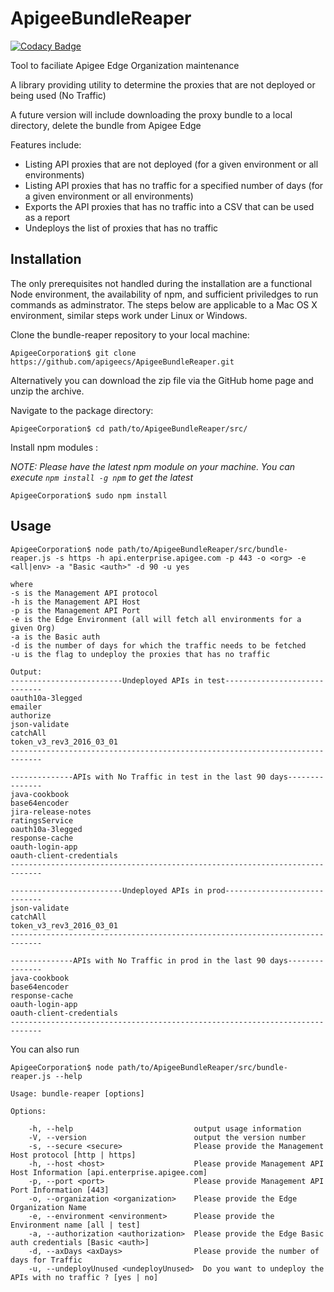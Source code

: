ApigeeBundleReaper
===================

[![Codacy Badge](https://api.codacy.com/project/badge/Grade/3ce632f7aa6b417983c464fc3cb99c71)](https://www.codacy.com/app/ssvaidyanathan/ApigeeBundleReaper?utm_source=github.com&amp;utm_medium=referral&amp;utm_content=apigeecs/ApigeeBundleReaper&amp;utm_campaign=Badge_Grade)

Tool to faciliate Apigee Edge Organization maintenance

A  library providing utility to determine the proxies that are not deployed or being used (No Traffic)

A future version will include downloading the proxy bundle to a local directory, delete the bundle from Apigee Edge

Features include:
* Listing API proxies that are not deployed (for a given environment or all environments)
* Listing API proxies that has no traffic for a specified number of days (for a given environment or all environments)
* Exports the API proxies that has no traffic into a CSV that can be used as a report
* Undeploys the list of proxies that has no traffic


## Installation

The only prerequisites not handled during the installation are a functional Node environment, the availability of npm, and sufficient priviledges to run commands as adminstrator. The steps below are applicable to a Mac OS X environment, similar steps work under Linux or Windows. 
	
Clone the bundle-reaper repository to your local machine:

	ApigeeCorporation$ git clone https://github.com/apigeecs/ApigeeBundleReaper.git

Alternatively you can download the zip file via the GitHub home page and unzip the archive.

Navigate to the package directory:

	ApigeeCorporation$ cd path/to/ApigeeBundleReaper/src/

Install npm modules :

*NOTE: Please have the latest npm module on your machine. You can execute `npm install -g npm` to get the latest*

	ApigeeCorporation$ sudo npm install

## Usage
	
	ApigeeCorporation$ node path/to/ApigeeBundleReaper/src/bundle-reaper.js -s https -h api.enterprise.apigee.com -p 443 -o <org> -e <all|env> -a "Basic <auth>" -d 90 -u yes
	
	where
	-s is the Management API protocol
	-h is the Management API Host
	-p is the Management API Port
	-e is the Edge Environment (all will fetch all environments for a given Org)
	-a is the Basic auth
	-d is the number of days for which the traffic needs to be fetched
	-u is the flag to undeploy the proxies that has no traffic
	
	Output:
	-------------------------Undeployed APIs in test-----------------------------
	oauth10a-3legged
	emailer
	authorize
	json-validate
	catchAll
	token_v3_rev3_2016_03_01
	-----------------------------------------------------------------------------
	
	--------------APIs with No Traffic in test in the last 90 days---------------
	java-cookbook
	base64encoder
	jira-release-notes
	ratingsService
	oauth10a-3legged
	response-cache
	oauth-login-app
	oauth-client-credentials
	-----------------------------------------------------------------------------

	-------------------------Undeployed APIs in prod-----------------------------
	json-validate
	catchAll
	token_v3_rev3_2016_03_01
	-----------------------------------------------------------------------------
	
	--------------APIs with No Traffic in prod in the last 90 days---------------
	java-cookbook
	base64encoder
	response-cache
	oauth-login-app
	oauth-client-credentials
	-----------------------------------------------------------------------------


You can also run 

	ApigeeCorporation$ node path/to/ApigeeBundleReaper/src/bundle-reaper.js --help 
	
	Usage: bundle-reaper [options]

  	Options:

    	-h, --help                           output usage information
    	-V, --version                        output the version number
    	-s, --secure <secure>                Please provide the Management Host protocol [http | https]
    	-h, --host <host>                    Please provide Management API Host Information [api.enterprise.apigee.com]
    	-p, --port <port>                    Please provide Management API Port Information [443]
    	-o, --organization <organization>    Please provide the Edge Organization Name
    	-e, --environment <environment>      Please provide the Environment name [all | test]
    	-a, --authorization <authorization>  Please provide the Edge Basic auth credentials [Basic <auth>]
    	-d, --axDays <axDays>                Please provide the number of days for Traffic
    	-u, --undeployUnused <undeployUnused>  Do you want to undeploy the APIs with no traffic ? [yes | no]
